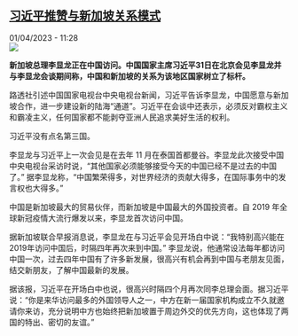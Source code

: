 <!--1680342302000-->
[习近平推赞与新加坡关系模式](https://www.rfi.fr/cn/%E4%B8%AD%E5%9B%BD/20230401-%E4%B9%A0%E8%BF%91%E5%B9%B3%E6%8E%A8%E8%B5%9E%E4%B8%8E%E6%96%B0%E5%8A%A0%E5%9D%A1%E5%85%B3%E7%B3%BB%E6%A8%A1%E5%BC%8F)
------

<div>01/04/2023 - 11:28</div><img src="https://s.rfi.fr/media/display/2c24eb52-1543-11ea-b7ee-005056a99247/w:1280/p:16x9/2016-08-21t135823z_1292376995_s1betwsnbbab_rtrmadp_3_singapore-primeminister.jpg"><p><strong>新加坡总理李显龙正在中国访问。中国国家主席习近平31日在北京会见李显龙并与李显龙会谈期间称，中国和新加坡的关系为该地区国家树立了标杆。                    </strong></p><div><p>路透社引述中国国家电视台中央电视台新闻，习近平告诉李显龙，中国愿意与新加坡合作，进一步建设新的陆海“通道”。习近平在会谈中还表示，必须反对霸权主义和霸凌主义，任何国家都不能剥夺亚洲人民追求美好生活的权利。</p><p>习近平没有点名第三国。</p><p>李显龙与习近平上一次会见是在去年 11 月在泰国首都曼谷。李显龙此次接受中国中央电视台采访时说，“其他国家必须能够接受今天的中国已经不是过去的中国了。” 据李显龙称，“中国繁荣得多，对世界经济的贡献大得多，在国际事务中的发言权也大得多。”</p><p>中国是新加坡最大的贸易伙伴，而新加坡是中国最大的外国投资者。自 2019 年全球新冠疫情大流行爆发以来，李显龙首次访问中国。</p><p>据新加坡联合早报消息说，李显龙在与习近平会见开场白中说：“我特别高兴能在2019年访问中国后，时隔四年再次来到中国。” 李显龙说，他通常设法每年都访问中国一次，过去四年中国有了许多新发展，很高兴有机会再到中国与老朋友见面，结交新朋友，了解中国最新的发展。</p><p>据该报，习近平在开场白中也说，很高兴时隔四个月再次同李总理会面。据习近平说：“你是来华访问最多的外国领导人之一，中方在新一届国家机构成立不久就邀请你来访，充分说明中方也始终把新加坡置于周边外交的优先方向，这也体现了两国的特出、密切的友谊。”</p><div data-selfpromo-newsletter></div><div data-selfpromo-app></div></div>
